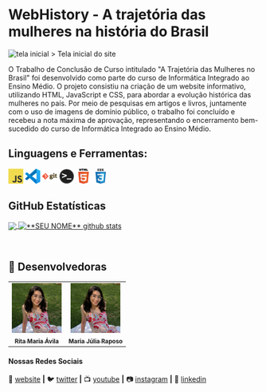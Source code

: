 # WebHistory - A trajetória das mulheres na história do Brasil
<img src="tela.png" alt="tela inicial">
> Tela inicial do site

O Trabalho de Conclusão de Curso intitulado "A Trajetória das Mulheres no Brasil" foi desenvolvido como parte do curso de Informática Integrado ao Ensino Médio. O projeto consistiu na criação de um website informativo, utilizando HTML, JavaScript e CSS, para abordar a evolução histórica das mulheres no país. Por meio de pesquisas em artigos e livros, juntamente com o uso de imagens de domínio público, o trabalho foi concluído e recebeu a nota máxima de aprovação, representando o encerramento bem-sucedido do curso de Informática Integrado ao Ensino Médio.

## **Linguagens e Ferramentas:**  

<code><img height="30" src="https://raw.githubusercontent.com/github/explore/80688e429a7d4ef2fca1e82350fe8e3517d3494d/topics/javascript/javascript.png"></code>
<code><img height="30" src="https://raw.githubusercontent.com/github/explore/80688e429a7d4ef2fca1e82350fe8e3517d3494d/topics/visual-studio-code/visual-studio-code.png"></code>
<code><img height="30" src="https://raw.githubusercontent.com/github/explore/80688e429a7d4ef2fca1e82350fe8e3517d3494d/topics/git/git.png"></code>
<code><img height="30" src="https://raw.githubusercontent.com/github/explore/80688e429a7d4ef2fca1e82350fe8e3517d3494d/topics/terminal/terminal.png"></code>
<code><img height="30" src="https://raw.githubusercontent.com/github/explore/80688e429a7d4ef2fca1e82350fe8e3517d3494d/topics/html/html.png"></code>
<code><img height="30" src="https://raw.githubusercontent.com/github/explore/80688e429a7d4ef2fca1e82350fe8e3517d3494d/topics/css/css.png"></code>

## **GitHub Estatísticas**

<a href="https://github.com/Gurupreet">
  <img align="center" src="https://github-readme-stats.vercel.app/api/top-langs/?username=vanessaswerts&theme=dracula&hide_langs_below=1" />
</a>

<a href="https://github.com/Gurupreet">
 <img align="center" src="https://github-readme-stats.vercel.app/api?username=vanessaswerts&show_icons=true&theme=dracula&line_height=27" alt="**SEU NOME** github stats"/>
</a>

[website]: https://codedev.ga/
[twitter]: https://twitter.com/SEUTWITTER
[youtube]: https://www.youtube.com/user/SEUYOUTUBE/
[instagram]: https://www.instagram.com/SEUINSTAGRAM/
[linkedin]: https://www.linkedin.com/in/SEULINKEDIN/
<br>

## 🤝 Desenvolvedoras
<table>
  <tr>
    <td align="center">
      <a href="#">
        <img src="./perfil1.png" width="100px;" alt="Desenvolvedora Rita Ávila"/><br>
        <sub>
          <b>Rita Maria Ávila</b>
        </sub>
      </a>
    </td>
    <td align="center">
      <a href="#">
        <img src="./perfil1.png" width="100px;" alt="Desenvolvedora Rita Ávila"/><br>
        <sub>
          <b>Maria Júlia Raposo</b>
        </sub>
      </a>
    </td>
  </tr>
</table>


#### Nossas Redes Sociais
🏡 [website][website] **|** 
🐦 [twitter][twitter] **|** 
📺 [youtube][youtube] **|** 
📷 [instagram][instagram] **|** 
👔 [linkedin][linkedin]
